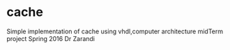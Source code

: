 # cache
Simple implementation of cache using vhdl,computer architecture midTerm project
Spring 2016
Dr Zarandi
